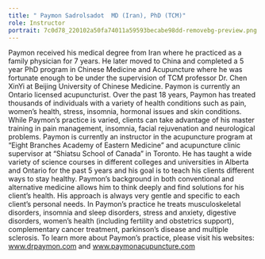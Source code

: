 ```yaml
---
title: " Paymon Sadrolsadot  MD (Iran), PhD (TCM)"
role: Instructor
portrait: 7c0d78_220102a50fa74011a59593becabe98dd-removebg-preview.png
---
```

Paymon received his medical degree from Iran where he practiced as a family physician for 7 years. He later moved to China and completed a 5 year PhD program in Chinese Medicine and Acupuncture where he was fortunate enough to be under  the supervision of TCM professor Dr. Chen XinYi at Beijing University of Chinese Medicine. Paymon is currently an Ontario licensed acupuncturist. Over the past 18 years, Paymon has treated thousands of individuals with a variety of health conditions such as pain, women’s health, stress, insomnia, hormonal issues and skin conditions. While Paymon’s practice is varied, clients can take advantage of his master training in pain management, insomnia, facial rejuvenation and neurological problems. Paymon is currently an instructor in the acupuncture program at “Eight Branches Academy of Eastern Medicine” and acupuncture clinic supervisor at “Shiatsu School of Canada” in Toronto. He has taught a wide variety of science courses in different colleges and universities in Alberta and Ontario for the past 5 years and his goal is to teach his clients different ways to stay healthy. Paymon’s background in both conventional and alternative medicine allows him to think deeply and find solutions for his client’s health. His approach is always very gentle and specific to each client’s personal needs. In Paymon’s practice he treats musculoskeletal disorders, insomnia and sleep disorders, stress and anxiety, digestive disorders, women’s health (including fertility and obstetrics support), complementary cancer treatment, parkinson’s disease and multiple sclerosis. To learn more about Paymon’s practice, please visit his websites: www.drpaymon.com and www.paymonacupuncture.com